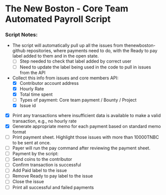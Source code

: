 # The New Boston - Core Team Automated Payroll Script

### Script Notes:
- The script will automatically pull up all the issues from thenewboston-github repositories, where payments need to do, with the Ready to pay label added to them and in the open state.
    - [ ] Step needed to check that label added by correct user
    - [ ] Need to update the label being used in the code to pull in issues from the API
- Collect this info from issues and core members API:
    - [x] Contributor account address
    - [x] Hourly Rate
    - [x] Total time spent
    - [ ] Types of payment: Core team payment / Bounty / Project
    - [x] Issue id
- [x] Print any transactions where insufficient data is available to make a valid transaction, e.g., no hourly rate
- [x] Generate appropriate memo for each payment based on standard memo format
- [ ] Print payment sheet. Highlight those issues with more than 10000TNBC to be sent at once.
- [ ] Payer will run the pay command after reviewing the payment sheet.
- [ ] Payment by the script:
- [ ] Send coins to the contributor
- [ ] Confirm transaction is successful
- [ ] Add Paid label to the issue
- [ ] Remove Ready to pay label to the issue
- [ ] Close the issue
- [ ] Print all successful and failed payments